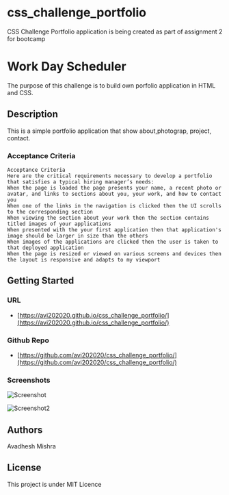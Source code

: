 # css_challenge_portfolio
CSS Challenge  Portfolio application is being created as part of assignment 2 for bootcamp
# Work Day Scheduler

The purpose of this challenge is to build  own porfolio application in HTML and CSS.

## Description

This is a simple portfolio application that show  about,photograp, project, contact.



### Acceptance Criteria

```
Acceptance Criteria
Here are the critical requirements necessary to develop a portfolio that satisfies a typical hiring manager’s needs:
When the page is loaded the page presents your name, a recent photo or avatar, and links to sections about you, your work, and how to contact you
When one of the links in the navigation is clicked then the UI scrolls to the corresponding section
When viewing the section about your work then the section contains titled images of your applications
When presented with the your first application then that application's image should be larger in size than the others
When images of the applications are clicked then the user is taken to that deployed application
When the page is resized or viewed on various screens and devices then the layout is responsive and adapts to my viewport
```

## Getting Started

### URL

- [https://avi202020.github.io/css_challenge_portfolio/](https://avi202020.github.io/css_challenge_portfolio/)

### Github Repo

- [https://github.com/avi202020/css_challenge_portfolio/](https://github.com/avi202020/css_challenge_portfolio/)



### Screenshots

![Screenshot](https://github.com/avi202020/css_challenge_portfolio/css_challenge_portfolio.png/)

![Screenshot2](https://github.com/avi202020/css_challenge_portfolio/css_challenge_portfolio2.png/)

## Authors

Avadhesh Mishra


## License

This project is under MIT Licence